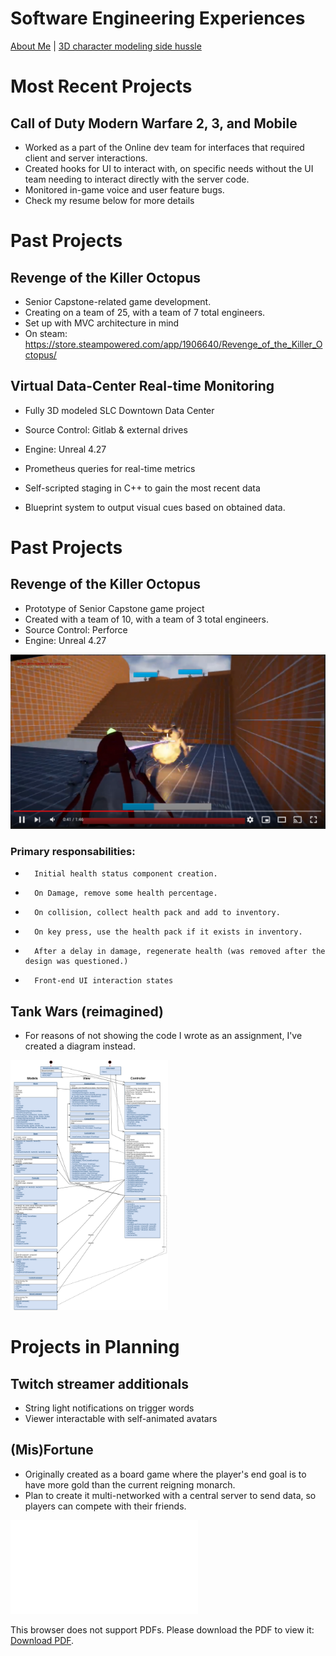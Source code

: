 # Software Engineering Experiences

[About Me](index.md) | [3D character modeling side hussle](Art_Experiences.md)

# Most Recent Projects

## Call of Duty Modern Warfare 2, 3, and Mobile
-  Worked as a part of the Online dev team for interfaces that required client and server interactions.
-  Created hooks for UI to interact with, on specific needs without the UI team needing to interact directly with the server code.
-  Monitored in-game voice and user feature bugs.
-  Check my resume below for more details

# Past Projects

## Revenge of the Killer Octopus
- Senior Capstone-related game development. 
-   Creating on a team of 25, with a team of 7 total engineers.
-   Set up with MVC architecture in mind
-   On steam: https://store.steampowered.com/app/1906640/Revenge_of_the_Killer_Octopus/

## Virtual Data-Center Real-time Monitoring
- Fully 3D modeled SLC Downtown Data Center
-   Source Control: Gitlab & external drives
-   Engine: Unreal 4.27
 
- Prometheus queries for real-time metrics
- Self-scripted staging in C++ to gain the most recent data
- Blueprint system to output visual cues based on obtained data.

# Past Projects
## Revenge of the Killer Octopus
- Prototype of Senior Capstone game project
-   Created with a team of 10, with a team of 3 total engineers.
-   Source Control: Perforce
-   Engine: Unreal 4.27
   
   
[![Revenge of the Killer Octopus](KillerOcto.PNG)](https://www.youtube.com/watch?v=K11RjfskTJU "Revenge of the Killer Octopus")
   
###   Primary responsabilities:
-       Initial health status component creation.
-       On Damage, remove some health percentage.
-       On collision, collect health pack and add to inventory.
-       On key press, use the health pack if it exists in inventory.
-       After a delay in damage, regenerate health (was removed after the design was questioned.)
-       Front-end UI interaction states

## Tank Wars (reimagined)
- For reasons of not showing the code I wrote as an assignment, I've created a diagram instead.

<img src= "TankWars.jpg" height="400">

# Projects in Planning

## Twitch streamer additionals
- String light notifications on trigger words
- Viewer interactable with self-animated avatars

## (Mis)Fortune
- Originally created as a board game where the player's end goal is to have more gold than the current reigning monarch.
- Plan to create it multi-networked with a central server to send data, so players can compete with their friends.

<object data="SoftwareEngResume2023.pdf" type="application/pdf" width="700px" height="700px">
    <embed src="SoftwareEngResume2023.pdf">
        <p>This browser does not support PDFs. Please download the PDF to view it: <a href="SoftwareEngResume2023.pdf">Download PDF</a>.</p>
    </embed>
</object>
